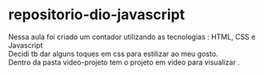 # repositorio-dio-javascript
Nessa aula foi criado um contador utilizando as tecnologias : HTML, CSS e Javascript\
Decidi tb dar alguns toques em css para estilizar ao meu gosto.\
Dentro da pasta video-projeto tem o projeto em video para visualizar .
